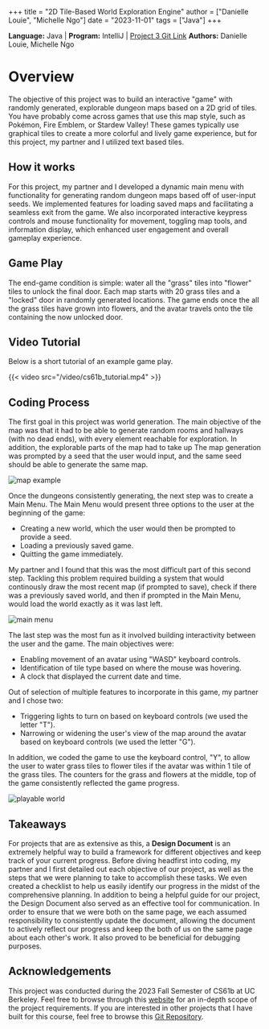 +++
title = "2D Tile-Based World Exploration Engine"
author = ["Danielle Louie", "Michelle Ngo"]
date = "2023-11-01"
tags = ["Java"]
+++

**Language:** Java   |   **Program:** IntelliJ   |   [Project 3 Git Link](https://github.com/danilouie/CS61B-Projects/tree/main/proj3) 
**Authors:** Danielle Louie, Michelle Ngo

# Overview

The objective of this project was to build an interactive "game" with randomly generated, explorable dungeon maps based on a 2D grid of tiles. You have probably come across games that use this map style, such as Pokémon, Fire Emblem, or Stardew Valley! These games typically use graphical tiles to create a more colorful and lively game experience, but for this project, my partner and I utilized text based tiles. 

## How it works

For this project, my partner and I developed a dynamic main menu with functionality for generating random dungeon maps based off of user-input seeds. We implemented features for loading saved maps and facilitating a seamless exit from the game. We also incorporated interactive keypress controls and mouse functionality for movement, toggling map tools, and information display, which enhanced user engagement and overall gameplay experience. 

## Game Play

The end-game condition is simple: water all the "grass" tiles into "flower" tiles to unlock the final door. Each map starts with 20 grass tiles and a "locked" door in randomly generated locations. The game ends once the all the grass tiles have grown into flowers, and the avatar travels onto the tile containing the now unlocked door.  

## Video Tutorial
Below is a short tutorial of an example game play. 

{{< video src="/video/cs61b_tutorial.mp4" >}}

## Coding Process

The first goal in this project was world generation. The main objective of the map was that it had to be able to generate random rooms and hallways (with no dead ends), with every element reachable for exploration. In addition, the explorable parts of the map had to take up The map generation was prompted by a seed that the user would input, and the same seed should be able to generate the same map.

![map example](/images/cs61b/map.png)

Once the dungeons consistently generating, the next step was to create a Main Menu. The Main Menu would present three options to the user at the beginning of the game:
- Creating a new world, which the user would then be prompted to provide a seed.
- Loading a previously saved game.
- Quitting the game immediately.

My partner and I found that this was the most difficult part of this second step. Tackling this problem required building a system that would continously draw the most recent map (if prompted to save), check if there was a previously saved world, and then if prompted in the Main Menu, would load the world exactly as it was last left.

![main menu](/images/cs61b/main_menu.png)

The last step was the most fun as it involved building interactivity between the user and the game. The main objectives were:
- Enabling movement of an avatar using "WASD" keyboard controls.
- Identification of tile type based on where the mouse was hovering.
- A clock that displayed the current date and time. 

Out of selection of multiple features to incorporate in this game, my partner and I chose two:
- Triggering lights to turn on based on keyboard controls (we used the letter "T").
- Narrowing or widening the user's view of the map around the avatar based on keyboard controls (we used the letter "G").

In addition, we coded the game to use the keyboard control, "Y", to allow the user to water grass tiles to flower tiles if the avatar was within 1 tile of the grass tiles. The counters for the grass and flowers at the middle, top of the game consistently reflected the game progress. 

![playable world](/images/cs61b/playable_map.png)

## Takeaways

For projects that are as extensive as this, a **Design Document** is an extremely helpful way to build a framework for different objectives and keep track of your current progress. Before diving headfirst into coding, my partner and I first detailed out each objective of our project, as well as the steps that we were planning to take to accomplish these tasks. We even created a checklist to help us easily identify our progress in the midst of the comprehensive planning. In addition to being a helpful guide for our project, the Design Document also served as an effective tool for communication. In order to ensure that we were both on the same page, we each assumed responsibility to consistently update the document, allowing the document to actively reflect our progress and keep the both of us on the same page about each other's work. It also proved to be beneficial for debugging purposes.     

## Acknowledgements
This project was conducted during the 2023 Fall Semester of CS61b at UC Berkeley. Feel free to browse through this <a href="https://fa23.datastructur.es/materials/proj/proj3/" target="_blank" rel="noopener noreferrer">website</a> for an in-depth scope of the project requirements. If you are interested in other projects that I have built for this course, feel free to browse this <a href="https://github.com/danilouie/CS61B-Projects" target="_blank" rel="noopener noreferrer">Git Repository</a>.
